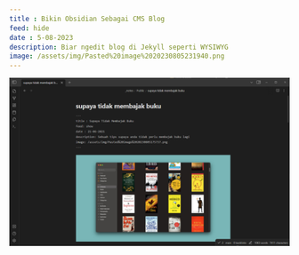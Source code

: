 ```yaml
---
title : Bikin Obsidian Sebagai CMS Blog
feed: hide
date : 5-08-2023
description: Biar ngedit blog di Jekyll seperti WYSIWYG
image: /assets/img/Pasted%20image%2020230805231940.png
---
```


![](assets/img/Pasted%20image%2020230805231940.png)

